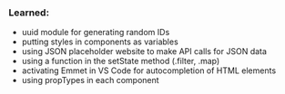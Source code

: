 ### Learned: 

* uuid module for generating random IDs
* putting styles in components as variables
* using JSON placeholder website to make API calls for JSON data
* using a function in the setState method (.filter, .map)
* activating Emmet in VS Code for autocompletion of HTML elements
* using propTypes in each component
